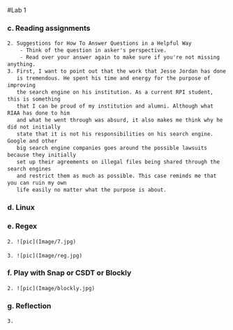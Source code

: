 #Lab 1


### c. Reading assignments
	2. Suggestions for How To Answer Questions in a Helpful Way
		- Think of the question in asker's perspective.
		- Read over your answer again to make sure if you're not missing anything.
	3. First, I want to point out that the work that Jesse Jordan has done
	   is tremendous. He spent his time and energy for the purpose of improving
	   the search engine on his institution. As a current RPI student, this is something
	   that I can be proud of my institution and alumni. Although what RIAA has done to him
	   and what he went through was absurd, it also makes me think why he did not initially
	   state that it is not his responsibilities on his search engine. Google and other 
	   big search engine companies goes around the possible lawsuits because they initially
	   set up their agreements on illegal files being shared through the search engines
	   and restrict them as much as possible. This case reminds me that you can ruin my own
	   life easily no matter what the purpose is about.
	   
### d. Linux

### e. Regex
	2. ![pic](Image/7.jpg)
	 
	3. ![pic](Image/reg.jpg)

### f. Play with Snap or CSDT or Blockly
	2. ![pic](Image/blockly.jpg)

### g. Reflection
	3.